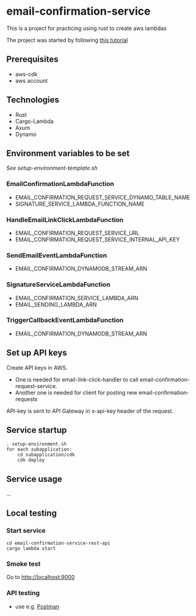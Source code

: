 # email-confirmation-service
This is a project for practicing using rust to create aws lambdas

The project was started by following [this tutorial](https://blog.stackademic.com/rust-apigateway-lambda-dynamo-cdk-another-all-in-one-serverless-backend-option-4da2059a8810)

## Prerequisites
- aws-cdk
- aws account

## Technologies
- Rust
- Cargo-Lambda
- Axum
- Dynamo

## Environment variables to be set
_See setup-environment-template.sh_

### EmailConfirmationLambdaFunction
- EMAIL_CONFIRMATION_REQUEST_SERVICE_DYNAMO_TABLE_NAME
- SIGNATURE_SERVICE_LAMBDA_FUNCTION_NAME

### HandleEmailLinkClickLambdaFunction
- EMAIL_CONFIRMATION_REQUEST_SERVICE_URL
- EMAIL_CONFIRMATION_REQUEST_SERVICE_INTERNAL_API_KEY

### SendEmailEventLambdaFunction
- EMAIL_CONFIRMATION_DYNAMODB_STREAM_ARN

### SignatureServiceLambdaFunction
- EMAIL_CONFIRMATION_SERVICE_LAMBDA_ARN
- EMAIL_SENDING_LAMBDA_ARN

### TriggerCallbackEventLambdaFunction
- EMAIL_CONFIRMATION_DYNAMODB_STREAM_ARN


## Set up API keys
Create API keys in AWS. 
- One is needed for email-link-click-handler to call email-confirmation-request-service.
- Another one is needed for client for posting new email-confirmation-requests

API-key is sent to API Gateway in x-api-key header of the request.

## Service startup
    . setup-environment.sh 
    for each subapplication:
        cd subapplication/cdk
        cdk deploy

## Service usage
...



## Local testing
### Start service
    cd email-confirmation-service-rest-api
    cargo lambda start

### Smoke test
Go to [http://localhost:9000](http://localhost:9000)

### API testing
- use e.g. [Postman](https://www.postman.com)

